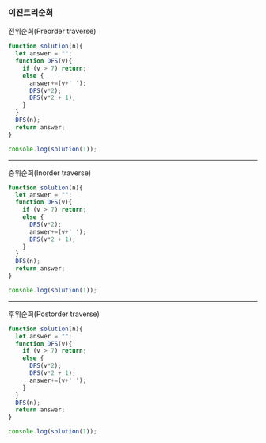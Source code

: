 <h3>이진트리순회</h3>

<p>전위순회(Preorder traverse)<p>

```js
function solution(n){
  let answer = "";
  function DFS(v){
    if (v > 7) return;
    else {
      answer+=(v+' ');
      DFS(v*2);
      DFS(v*2 + 1);
    }
  }
  DFS(n);
  return answer;
}

console.log(solution(1));
```

-----
<p>중위순회(Inorder traverse)<p>

```js
function solution(n){
  let answer = "";
  function DFS(v){
    if (v > 7) return;
    else {
      DFS(v*2);
      answer+=(v+' ');
      DFS(v*2 + 1);
    }
  }
  DFS(n);
  return answer;
}

console.log(solution(1));
```

-----
<p>후위순회(Postorder traverse)<p>

```js
function solution(n){
  let answer = "";
  function DFS(v){
    if (v > 7) return;
    else {
      DFS(v*2);
      DFS(v*2 + 1);
      answer+=(v+' ');
    }
  }
  DFS(n);
  return answer;
}

console.log(solution(1));
```